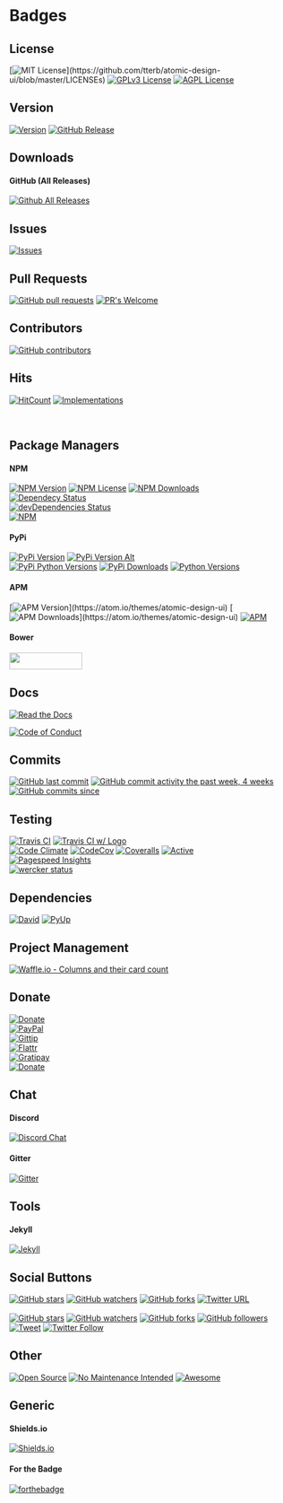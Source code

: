 # Badges  

## License
[![MIT License](https://img.shields.io/apm/l/atomic-design-ui.svg?)](https://github.com/tterb/atomic-design-ui/blob/master/LICENSEs)
[![GPLv3 License](https://img.shields.io/badge/License-GPL%20v3-yellow.svg)](https://opensource.org/licenses/)
[![AGPL License](https://img.shields.io/badge/license-AGPL-blue.svg)](http://www.gnu.org/licenses/agpl-3.0)  

## Version
[![Version](https://badge.fury.io/gh/tterb%2FHyde.svg)](https://badge.fury.io/gh/tterb%2FHyde)
[![GitHub Release](https://img.shields.io/github/release/tterb/PlayMusic.svg?style=flat)]()  


## Downloads
#### GitHub (All Releases)
[![Github All Releases](https://img.shields.io/github/downloads/atom/atom/total.svg?style=flat)]()  


## Issues
[![Issues](https://img.shields.io/github/issues-raw/tterb/PlayMusic.svg?maxAge=25000)](https://github.com/tterb/Hyde/issues)  

## Pull Requests
[![GitHub pull requests](https://img.shields.io/github/issues-pr/cdnjs/cdnjs.svg?style=flat)]()
[![PR's Welcome](https://img.shields.io/badge/PRs-welcome-brightgreen.svg?style=flat)](http://makeapullrequest.com)  

## Contributors
[![GitHub contributors](https://img.shields.io/github/contributors/cdnjs/cdnjs.svg?style=flat)]()  

## Hits
[![HitCount](http://hits.dwyl.io/tterb/Hyde.svg)](http://hits.dwyl.io/tterb/Hyde)
[![Implementations](https://img.shields.io/badge/%F0%9F%92%A1-implementations-8C8E93.svg?style=flat)](https://github.com/kentcdodds/all-contributors/blob/master/other/IMPLEMENTATIONS.md)  

<br>

## Package Managers
#### NPM  
[![NPM Version](https://img.shields.io/npm/v/npm.svg?style=flat)]()
[![NPM License](https://img.shields.io/npm/l/all-contributors.svg?style=flat)](https://github.com/tterb/hyde/blob/master/LICENSE)
[![NPM Downloads](https://img.shields.io/npm/dt/express.svg?style=flat)]()  
[![Dependecy Status](https://david-dm.org/tterb/Hyde.svg)](https://david-dm.org/tterb/Hyde)  
[![devDependencies Status](https://david-dm.org/tterb/Hyde/dev-status.svg)](https://david-dm.org/tterb/Hyde?type=dev)  
[![NPM](https://nodei.co/npm/electron-download.png?downloads=true)](https://www.npmjs.com/package/electron-download)  

#### PyPi
[![PyPi Version](https://img.shields.io/pypi/v/yt2mp3.svg)](https://pypi.python.org/pypi/yt2mp3/)
[![PyPi Version Alt](https://badge.fury.io/py/yt2mp3.svg)](https://pypi.python.org/pypi/yt2mp3/)  
[![PyPi Python Versions](https://img.shields.io/pypi/pyversions/yt2mp3.svg)](https://pypi.python.org/pypi/yt2mp3/)
[![PyPi Downloads](http://pepy.tech/badge/yt2mp3)](http://pepy.tech/project/yt2mp3)
[![Python Versions](https://img.shields.io/pypi/pyversions/yt2mp3.svg)](https://pypi.python.org/pypi/yt2mp3/)

#### APM  
[![APM Version](https://img.shields.io/apm/v/atomic-design-ui.svg?)](https://atom.io/themes/atomic-design-ui)
[![APM Downloads](https://img.shields.io/apm/dm/atomic-design-ui.svg?maxAge=2592000?)](https://atom.io/themes/atomic-design-ui)  
[![APM](https://apm-badges.herokuapp.com/apm/atomic-monokai-pro-syntax.svg?theme=one-dark)](https://atom.io/themes/atomic-monokai-pro-syntax)  

#### Bower
<img src="http://benschwarz.github.io/bower-badges/badge@2x.png" width="130" height="30">
<!-- [![Bower version](https://badge.fury.io/bo/badges.svg)](http://badge.fury.io/bo/badges) -->


## Docs
[![Read the Docs](https://readthedocs.org/projects/yt2mp3/badge/?version=latest)](https://yt2mp3.readthedocs.io/en/latest/?badge=latest)
<!-- [![Read the Docs](https://readthedocs.org/projects/docs/badge/?version=latest)](https://docs.readthedocs.io/en/latest/?badge=latest) -->
[![Code of Conduct](https://img.shields.io/badge/code%20of-conduct-ff69b4.svg?style=flat)](https://github.com/tterb/hyde/blob/master/docs/CODE_OF_CONDUCT.md)  


## Commits
[![GitHub last commit](https://img.shields.io/github/last-commit/google/skia.svg?style=flat)]()
[![GitHub commit activity the past week, 4 weeks](https://img.shields.io/github/commit-activity/y/eslint/eslint.svg?style=flat)]() [![GitHub commits since](https://img.shields.io/github/commits-since/tterb/playmusic/v1.2.0.svg)]() 


## Testing
[![Travis CI](https://travis-ci.org/tterb/yt2mp3.svg?branch=master)](https://travis-ci.org/tterb/yt2mp3)
[![Travis CI w/ Logo](https://img.shields.io/travis/tterb/yt2mp3/master.svg?logo=travis)](https://travis-ci.org/tterb/yt2mp3)  
[![Code Climate](https://codeclimate.com/github/JonSn0w/Hyde/badges/gpa.svg)](https://codeclimate.com/github/tterb/Hyde)
[![CodeCov](https://codecov.io/gh/tterb/yt2mp3/branch/master/graph/badge.svg)](https://codecov.io/gh/tterb/yt2mp3)
[![Coveralls](https://img.shields.io/coveralls/jekyll/jekyll.svg?style=flat)]()
[![Active](http://img.shields.io/badge/Status-Active-green.svg)](https://tterb.github.io)  
[![Pagespeed Insights](https://developers.google.com/speed/pagespeed/insights/?url=http%3A%2F%tterb.github.io%2F&tab=desktop)](https://tterb.github.io)  
[![wercker status](https://app.wercker.com/status/9e0bc54c43f48d220aec684fffb2b110/m/master "wercker status")](https://app.wercker.com/project/bykey/9e0bc54c43f48d220aec684fffb2b110)  

## Dependencies
[![David](https://david-dm.org/tterb/Hyde.svg)](https://david-dm.org/tterb/Hyde)
[![PyUp](https://pyup.io/repos/github/tterb/yt2mp3/shield.svg)](https://pyup.io/account/repos/github/tterb/yt2mp3/)

## Project Management  
[![Waffle.io - Columns and their card count](https://badge.waffle.io/tterb/Hyde.svg?columns=all&style=flat)](http://waffle.io/tterb/Hyde)

## Donate
[![Donate](https://img.shields.io/badge/$-support-ff69b4.svg?style=flat)](https://paypal.me/bstevensondev)  
[![PayPal](https://img.shields.io/badge/paypal-donate-yellow.svg)](https://www.paypal.com/cgi-bin/webscr?cmd=_s-xclick&hosted_button_id=E6RKPR34SH6CU)  
[![Gittip](http://img.shields.io/gittip/tterb.svg)](https://www.gittip.com/tterb/)  
[![Flattr](http://api.flattr.com/button/flattr-badge-large.png)](https://flattr.com/submit/auto?user_id=bstevensondev&url=https://github.com/tterb/Hyde&title=Hyde&language=Javascript&tags=github&category=software)  
[![Gratipay](https://img.shields.io/gratipay/project/shields.svg?style=flat)]()  
[![Donate](https://img.shields.io/badge/$-support-12a0df.svg?style=flat)](https://www.paypal.com/cgi-bin/webscr?cmd=_s-xclick&hosted_button_id=E6RKPR34SH6CU)  


## Chat
#### Discord  
[![Discord Chat](https://img.shields.io/discord/308323056592486420.svg)](https://discord.gg/)  

#### Gitter  
[![Gitter](https://img.shields.io/gitter/room/nwjs/nw.js.svg?style=flat)]()  


## Tools  
<!-- #### Grunt  
[![Built with Grunt](https://cdn.gruntjs.com/builtwith.png)](http://gruntjs.com/)
[![Built with Grunt](https://cdn.gruntjs.com/builtwith.svg)](http://gruntjs.com/) -->

#### Jekyll  
[![Jekyll](https://img.shields.io/badge/built%20for-Jekyll-red.svg)](https://jekyllrb.com/)


## Social Buttons
[![GitHub stars](https://img.shields.io/github/stars/badges/shields.svg?style=social&label=Stars&style=plastic)]()
[![GitHub watchers](https://img.shields.io/github/watchers/badges/shields.svg?style=social&label=Watch&style=plastic)]()
[![GitHub forks](https://img.shields.io/github/forks/badges/shields.svg?style=social&label=Fork&style=plastic)]()
[![Twitter URL](https://img.shields.io/twitter/url/http/shields.io.svg?style=social&style=plastic)]()  
<br>
[![GitHub stars](https://img.shields.io/github/stars/tterb/playmusic.svg?style=social&label=Star)](https://github.com/JonSnow/MyBadges)
[![GitHub watchers](https://img.shields.io/github/watchers/tterb/playmusic.svg?style=social&label=Watch)](https://github.com/JonSnow/MyBadges)
[![GitHub forks](https://img.shields.io/github/forks/tterb/playmusic.svg?style=social&label=Fork)](https://github.com/JonSnow/MyBadges)
[![GitHub followers](https://img.shields.io/github/followers/tterb.svg?style=social&label=Follow)](https://github.com/JonSnow/MyBadges)  
[![Tweet](https://img.shields.io/twitter/url/https/github.com/tterb/hyde.svg?style=social)](https://twitter.com/intent/tweet?text=Check%20out%20Hyde!%20%E2%9C%A8%20An%20accessible,%20open-source%20markdown%20editor%20for%20any%20user%20E2%9C%A8%20https://github.com/tterb/hyde%20%F0%9F%A4%97)
[![Twitter Follow](https://img.shields.io/twitter/follow/bstevensondev.svg?style=social)](https://twitter.com/bstevensondev)  


## Other
[![Open Source](https://badges.frapsoft.com/os/v1/open-source.svg?v=103)](https://opensource.org/)
[![No Maintenance Intended](http://unmaintained.tech/badge.svg)](http://unmaintained.tech/)
[![Awesome](https://cdn.rawgit.com/sindresorhus/awesome/d7305f38d29fed78fa85652e3a63e154dd8e8829/media/badge.svg)](https://github.com/sindresorhus/awesome)  


## Generic  
#### Shields.io  
[![Shields.io](https://img.shields.io/badge/shields.io-ok-green.svg?style=flat)](http://shields.io/)

#### For the Badge
[![forthebadge](http://forthebadge.com/badges/built-by-developers.svg)](http://forthebadge.com)
